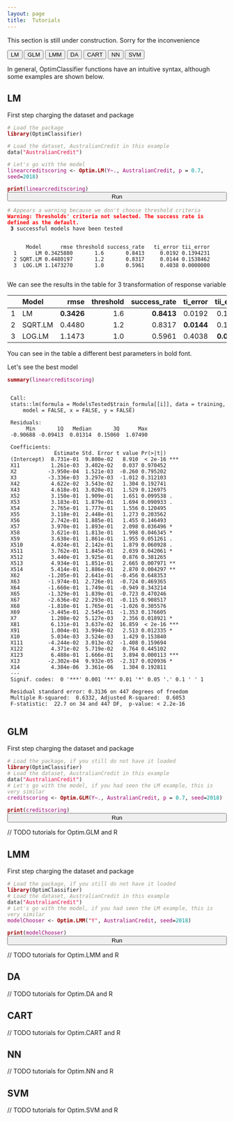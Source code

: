 ```yaml
---
layout: page
title:  Tutorials
---
```

<i class="fa fa-exclamation-triangle"></i>
This section is still under construction. Sorry for the inconvenience

<button class="method-button" onClick="location.href='#lm'">LM</button>
<button class="method-button GLM-button" onClick="location.href='#glm'">GLM</button>
<button class="method-button LMM-button" onClick="location.href='#lmm'">LMM</button>
<button class="method-button DA-button" onClick="location.href='#da'">DA</button>
<button class="method-button CART-button" onClick="location.href='#cart'">CART</button>
<button class="method-button NN-button" onClick="location.href='#nn'">NN</button>
<button class="method-button SVM-button" onClick="location.href='#svm'">SVM</button>

<script> function LMResults() {var element = document.getElementById("LMResults"); element.classList.toggle("hidden")};</script>


In general, OptimClassifier functions have an intuitive syntax, although some examples are shown below.

## LM
<i class="fa fa-exclamation-triangle"></i>
<style>
.hljs-literal {
color: #990073;
}
.hljs-number {
color: #099;
}
.hljs-comment {
color: #998;
font-style: italic;
}
.hljs-keyword {
color: #900;
font-weight: bold;
}
.hljs-string {
color: #d14;
}
 .codeFragment {
    margin-bottom: 0px;
}
     .buttonFragment {
    margin-top: 0px;
}
</style>

First step charging the dataset and package
<pre class="r codeFragment"><code><span class="hljs-comment"># Load the package </span>
<span class="hljs-keyword">library</span>(OptimClassifier)
 
<span class="hljs-comment"># Load the dataset, <i>AustralianCredit</i> in this example </span> 
data(<span class="hljs-string">"AustralianCredit"</span>)

<span class="hljs-comment"># Let's go with the model </span> 
<span class="hljs-literal">linearcreditscoring</span> &lt;- <span class="hljs-keyword">Optim.LM</span>(<span class="hljs-literal">Y~.</span>, <span class="hljs-literal">AustralianCredit</span>, <span class="hljs-literal">p</span> = <span class="hljs-number">0.7</span>, <span class="hljs-literal">seed</span>=<span class="hljs-number">2018</span>)

<span class="hljs-keyword">print</span>(<span class="hljs-literal">linearcreditscoring</span>)
</code></pre>
<p class="buttonFragment"><button id="LM-1" style="width:100%;margin-top: 0px;" class="method-button" onClick="LMResults()">Run <i class="fa fa-angle-double-right"></i>
</button></p>

<div id="LMResults" class="hidden">
<pre><code><span class="hljs-comment"># Appears a warning because we don't choose threshold criteria </span> 
<font color="red"><b>Warning: Thresholds' criteria not selected. The success rate is defined as the default.</b></font> 
 <b>3</b> successful models have been tested 
  <br>
      Model      rmse threshold success_rate   ti_error tii_error 
  1      LM 0.3425880       1.6       0.8413     0.0192 0.1394231 
  2 SQRT.LM 0.4480197       1.2       0.8317     0.0144 0.1538462 
  3  LOG.LM 1.1473270       1.0       0.5961     0.4038 0.0000000  
  </code></pre>
 
  We can see the results in the table for 3 transformation of response variable
  <table>
 <thead>
  <tr>
   <th style="text-align:left;">   </th>
   <th style="text-align:left;"> Model </th>
   <th style="text-align:right;"> rmse </th>
   <th style="text-align:right;"> threshold </th>
   <th style="text-align:right;"> success_rate </th>
   <th style="text-align:right;"> ti_error </th>
   <th style="text-align:right;"> tii_error </th>
  </tr>
 </thead>
<tbody>
  <tr>
   <td style="text-align:left;"> 1 </td>
   <td style="text-align:left;"> LM </td>
   <td style="text-align:right;"> <b>0.3426</b> </td>
   <td style="text-align:right;"> 1.6 </td>
   <td style="text-align:right;"> <b>0.8413</b> </td>
   <td style="text-align:right;"> 0.0192 </td>
   <td style="text-align:right;"> 0.1394 </td>
  </tr>
  <tr>
   <td style="text-align:left;"> 2 </td>
   <td style="text-align:left;"> SQRT.LM </td>
   <td style="text-align:right;"> 0.4480 </td>
   <td style="text-align:right;"> 1.2 </td>
   <td style="text-align:right;"> 0.8317 </td>
   <td style="text-align:right;"> <b>0.0144</b> </td>
   <td style="text-align:right;"> 0.1538 </td>
  </tr>
  <tr>
   <td style="text-align:left;"> 3 </td>
   <td style="text-align:left;"> LOG.LM </td>
   <td style="text-align:right;"> 1.1473 </td>
   <td style="text-align:right;"> 1.0 </td>
   <td style="text-align:right;"> 0.5961 </td>
   <td style="text-align:right;"> 0.4038 </td>
   <td style="text-align:right;"> <b>0.0000</b> </td>
  </tr>
</tbody>
</table>

You can see in the table a different best parameters in bold font.


Let's see the best model
<pre class="r codeFragment" ><code><span class="hljs-keyword">summary</span>(<span class="hljs-literal">linearcreditscoring</span>)</code></pre>

<pre><code>
 Call:
 stats::lm(formula = ModelsTested$train_formula[[i]], data = training, 
     model = FALSE, x = FALSE, y = FALSE)
 
 Residuals:
      Min       1Q   Median       3Q      Max 
 -0.90688 -0.09413  0.01314  0.15060  1.07490 
 
 Coefficients:
               Estimate Std. Error t value Pr(&gt;|t|)    
 (Intercept)  8.731e-01  9.800e-02   8.910  &lt; 2e-16 ***
 X11          1.261e-03  3.402e-02   0.037 0.970452    
 X2          -3.950e-04  1.521e-03  -0.260 0.795202    
 X3          -3.336e-03  3.297e-03  -1.012 0.312103    
 X42          4.622e-02  3.543e-02   1.304 0.192741    
 X43          4.618e-01  3.020e-01   1.529 0.126975    
 X52          3.150e-01  1.909e-01   1.651 0.099538 .  
 X53          3.183e-01  1.879e-01   1.694 0.090933 .  
 X54          2.765e-01  1.777e-01   1.556 0.120495    
 X55          3.118e-01  2.448e-01   1.273 0.203562    
 X56          2.742e-01  1.885e-01   1.455 0.146493    
 X57          3.970e-01  1.893e-01   2.098 0.036496 *  
 X58          3.621e-01  1.813e-01   1.998 0.046345 *  
 X59          3.638e-01  1.861e-01   1.955 0.051261 .  
 X510         4.024e-01  2.142e-01   1.879 0.060928 .  
 X511         3.762e-01  1.845e-01   2.039 0.042061 *  
 X512         3.440e-01  3.925e-01   0.876 0.381265    
 X513         4.934e-01  1.851e-01   2.665 0.007971 ** 
 X514         5.414e-01  1.886e-01   2.870 0.004297 ** 
 X62         -1.205e-01  2.641e-01  -0.456 0.648353    
 X63         -1.974e-01  2.726e-01  -0.724 0.469365    
 X64         -1.660e-01  1.749e-01  -0.949 0.343214    
 X65         -1.329e-01  1.839e-01  -0.723 0.470246    
 X67         -2.636e-02  2.293e-01  -0.115 0.908517    
 X68         -1.810e-01  1.765e-01  -1.026 0.305576    
 X69         -3.445e-01  2.545e-01  -1.353 0.176605    
 X7           1.208e-02  5.127e-03   2.356 0.018921 *  
 X81          6.131e-01  3.637e-02  16.859  &lt; 2e-16 ***
 X91          1.004e-01  3.994e-02   2.513 0.012335 *  
 X10          5.034e-03  3.524e-03   1.429 0.153840    
 X111        -4.244e-02  3.013e-02  -1.408 0.159694    
 X122         4.371e-02  5.719e-02   0.764 0.445102    
 X123         6.488e-01  1.666e-01   3.894 0.000113 ***
 X13         -2.302e-04  9.932e-05  -2.317 0.020936 *  
 X14          4.384e-06  3.361e-06   1.304 0.192811    
 ---
 Signif. codes:  0 '***' 0.001 '**' 0.01 '*' 0.05 '.' 0.1 ' ' 1
 
 Residual standard error: 0.3136 on 447 degrees of freedom
 Multiple R-squared:  0.6332, Adjusted R-squared:  0.6053 
 F-statistic:  22.7 on 34 and 447 DF,  p-value: &lt; 2.2e-16
 </code></pre>

</div>


## GLM
First step charging the dataset and package
<pre class="r codeFragment"><code><span class="hljs-comment"># Load the package, if you still do not have it loaded</span>
<span class="hljs-keyword">library</span>(OptimClassifier)
<span class="hljs-comment"># Load the dataset, <i>AustralianCredit</i> in this example </span> 
data(<span class="hljs-string">"AustralianCredit"</span>)
<span class="hljs-comment"># Let's go with the model, if you had seen the LM example, this is very similar </span> 
<span class="hljs-literal">creditscoring</span> &lt;- <span class="hljs-keyword">Optim.GLM</span>(<span class="hljs-literal">Y~.</span>, <span class="hljs-literal">AustralianCredit</span>, <span class="hljs-literal">p</span> = <span class="hljs-number">0.7</span>, <span class="hljs-literal">seed</span>=<span class="hljs-number">2018</span>)

<span class="hljs-keyword">print</span>(<span class="hljs-literal">creditscoring</span>)
</code></pre>
<p class="buttonFragment"><button style="width:100%" class="method-button" onClick="location.href='#glm'">Run <i class="fa fa-angle-double-right"></i>
</button></p>

// TODO tutorials for Optim.GLM and R

## LMM
First step charging the dataset and package
<pre class="r codeFragment"><code><span class="hljs-comment"># Load the package, if you still do not have it loaded</span>
<span class="hljs-keyword">library</span>(OptimClassifier)
<span class="hljs-comment"># Load the dataset, <i>AustralianCredit</i> in this example </span> 
data(<span class="hljs-string">"AustralianCredit"</span>)
<span class="hljs-comment"># Let's go with the model, if you had seen the LM example, this is very similar </span> 
<span class="hljs-literal">modelChooser</span> &lt;- <span class="hljs-keyword">Optim.LMM</span>(<span class="hljs-string">"Y"</span>, <span class="hljs-literal">AustralianCredit</span>, <span class="hljs-literal">seed</span>=<span class="hljs-number">2018</span>)

<span class="hljs-keyword">print</span>(<span class="hljs-literal">modelChooser</span>)
</code></pre>
<p class="buttonFragment"><button style="width:100%" class="method-button" onClick="location.href='#lmm'">Run <i class="fa fa-angle-double-right"></i>
</button></p>

// TODO tutorials for Optim.LMM and R

## DA

// TODO tutorials for Optim.DA and R


## CART

// TODO tutorials for Optim.CART and R

## NN

// TODO tutorials for Optim.NN and R


## SVM

// TODO tutorials for Optim.SVM and R

